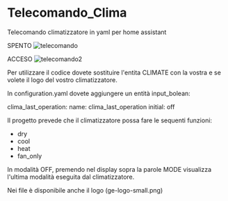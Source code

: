 # Telecomando_Clima
Telecomando climatizzatore in yaml per home assistant

SPENTO
![telecomando](https://github.com/user-attachments/assets/90036c3c-504a-4d89-8597-329177fc33b3)


ACCESO
![telecomando2](https://github.com/user-attachments/assets/6bdcd711-1f6e-4baa-ac13-14d20497474b)


Per utilizzare il codice dovete sostituire l'entita CLIMATE con la vostra e se volete il logo del vostro climatizzatore.

In configuration.yaml dovete aggiungere un entità input_bolean:

clima_last_operation:
  name: clima_last_operation
  initial: off  



Il progetto prevede che il climatizzatore possa fare le sequenti funzioni:
- dry
- cool
- heat
- fan_only

In modalità OFF, premendo nel display sopra la parole MODE visualizza l'ultima modalità eseguita dal climatizzatore.

Nei file è disponibile anche il logo (ge-logo-small.png)
